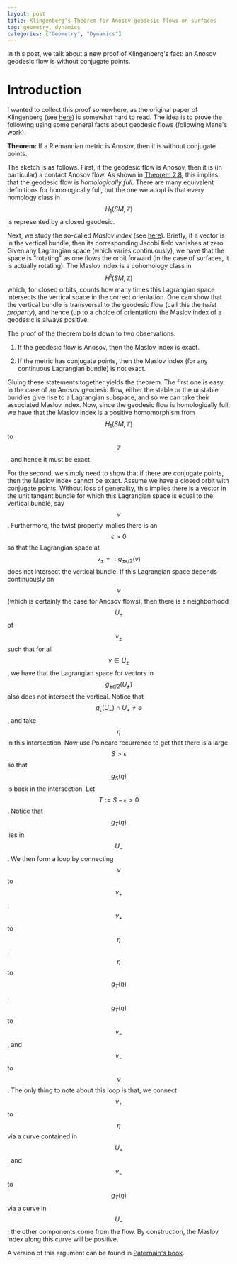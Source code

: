 ```yaml
---
layout: post
title: Klingenberg's Theorem for Anosov geodesic flows on surfaces
tag: geometry, dynamics
categories: ["Geometry", "Dynamics"]
---
```


In this post, we talk about a new proof of Klingenberg's fact: an Anosov geodesic flow is without conjugate points.

# Introduction

I wanted to collect this proof somewhere, as the original paper of Klingenberg (see [here](https://www.jstor.org/stable/1971011)) is somewhat hard to read. The idea is to prove the following using some general facts about geodesic flows (following Mane's work).

**Theorem:** If a Riemannian metric is Anosov, then it is without conjugate points.

The sketch is as follows. First, if the geodesic flow is Anosov, then it is (in particular) a contact Anosov flow. As shown in [Theorem 2.8](https://arxiv.org/pdf/2004.14431), this implies that the geodesic flow is *homologically full*. There are many equivalent definitions for homologically full, but the one we adopt is that every homology class in $$H_1(SM, \mathbb{Z})$$ is represented by a closed geodesic.

Next, we study the so-called *Maslov index* (see [here](https://link.springer.com/article/10.1007/BF01075861)). Briefly, if a vector is in the vertical bundle, then its corresponding Jacobi field vanishes at zero. Given any Lagrangian space (which varies continuously), we have that the space is "rotating" as one flows the orbit forward (in the case of surfaces, it is actually rotating). The Maslov index is a cohomology class in $$H^1(SM, \mathbb{Z})$$ which, for closed orbits, counts how many times this Lagrangian space intersects the vertical space in the correct orientation. One can show that the vertical bundle is transversal to the geodesic flow (call this the *twist property*), and hence (up to a choice of orientation) the Maslov index of a geodesic is always positive.

The proof of the theorem boils down to two observations.

1) If the geodesic flow is Anosov, then the Maslov index is exact.

2) If the metric has conjugate points, then the Maslov index (for any continuous Lagrangian bundle) is not exact.

Gluing these statements together yields the theorem. The first one is easy. In the case of an Anosov geodesic flow, either the stable or the unstable bundles give rise to a Lagrangian subspace, and so we can take their associated Maslov index. Now, since the geodesic flow is homologically full, we have that the Maslov index is a positive homomorphism from $$H_1(SM, \mathbb{Z})$$ to $$\mathbb{Z}$$, and hence it must be exact.

For the second, we simply need to show that if there are conjugate points, then the Maslov index cannot be exact. Assume we have a closed orbit with conjugate points. Without loss of generality, this implies there is a vector in the unit tangent bundle for which this Lagrangian space is equal to the vertical bundle, say $$v$$. Furthermore, the twist property implies there is an $$\epsilon > 0$$ so that the Lagrangian space at $$v_{\pm} =: g_{\pm \epsilon/2}(v)$$ does not intersect the vertical bundle. If this Lagrangian space depends continuously on $$v$$ (which is certainly the case for Anosov flows), then there is a neighborhood $$U_\pm$$ of $$v_\pm$$ such that for all $$v \in U_\pm$$, we have that the Lagrangian space for vectors in $$g_{\pm \epsilon/2}(U_\pm)$$ also does not intersect the vertical. Notice that $$g_\epsilon(U_-) \cap U_+ \neq \varnothing$$, and take $$\eta$$ in this intersection. Now use Poincare recurrence to get that there is a large $$S > \epsilon$$ so that $$g_S(\eta)$$ is back in the intersection. Let $$T := S - \epsilon > 0$$. Notice that $$g_T(\eta)$$ lies in $$U_-$$. We then form a loop by connecting $$v$$ to $$v_+$$, $$v_+$$ to $$\eta$$, $$\eta$$ to $$g_T(\eta)$$, $$g_T(\eta)$$ to $$v_-$$, and $$v_-$$ to $$v$$. The only thing to note about this loop is that, we connect $$v_+$$ to $$\eta$$ via a curve contained in $$U_+$$, and $$v_-$$ to $$g_T(\eta)$$ via a curve in $$U_-$$; the other components come from the flow. By construction, the Maslov index along this curve will be positive.

A version of this argument can be found in [Paternain's book](https://link.springer.com/book/10.1007/978-1-4612-1600-1).
